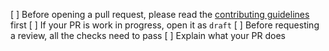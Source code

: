 [ ] Before opening a pull request, please read the [contributing guidelines](https://github.com/spaceinvaders-swap/spaceinvaders-frontend/blob/master/CONTRIBUTING.md) first
[ ] If your PR is work in progress, open it as `draft`
[ ] Before requesting a review, all the checks need to pass
[ ] Explain what your PR does
